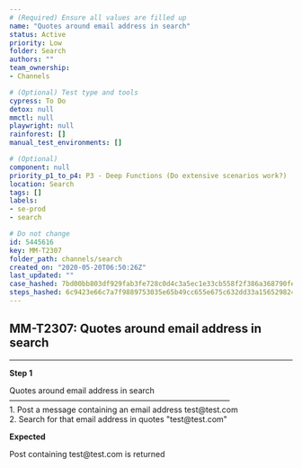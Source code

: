 ```yaml
---
# (Required) Ensure all values are filled up
name: "Quotes around email address in search"
status: Active
priority: Low
folder: Search
authors: ""
team_ownership: 
- Channels

# (Optional) Test type and tools
cypress: To Do
detox: null
mmctl: null
playwright: null
rainforest: []
manual_test_environments: []

# (Optional)
component: null
priority_p1_to_p4: P3 - Deep Functions (Do extensive scenarios work?)
location: Search
tags: []
labels: 
- se-prod
- search

# Do not change
id: 5445616
key: MM-T2307
folder_path: channels/search
created_on: "2020-05-20T06:50:26Z"
last_updated: ""
case_hashed: 7bd00bb803df929fab3fe728c0d4c3a5ec1e33cb558f2f386a368790fe053992b2a1fa0de7464a7b6c3c19235044c915
steps_hashed: 6c9423e66c7a7f9889753035e65b49cc655e675c632dd33a156529824c7bd9b07e291ca1f7d77cb881f53070ed9b3008
---
```


## MM-T2307: Quotes around email address in search

---

**Step 1**

Quotes around email address in search\
————————————————————————————\
1\. Post a message containing an email address test\@test.com\
2\. Search for that email address in quotes "test\@test.com"

**Expected**

Post containing test\@test.com is returned
